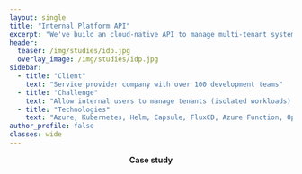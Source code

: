 ```yaml
---
layout: single
title: "Internal Platform API"
excerpt: "We've build an cloud-native API to manage multi-tenant system in the corporate environment."
header:
  teaser: /img/studies/idp.jpg
  overlay_image: /img/studies/idp.jpg
sidebar:
  - title: "Client"
    text: "Service provider company with over 100 development teams"
  - title: "Challenge"
    text: "Allow internal users to manage tenants (isolated workloads) with in-house API."
  - title: "Technologies"
    text: "Azure, Kubernetes, Helm, Capsule, FluxCD, Azure Function, OpenID Connect"
author_profile: false
classes: wide
---
```


<p style="text-align: center; font-weight: bold">Case study</p>

